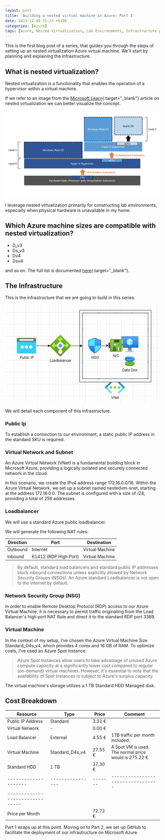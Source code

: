 ```yaml
---
layout: post
title: 'Building a nested virtual machine in Azure: Part 1'
date: 2023-12-09 15:23 +0100
categories: [Azure]
tags: [Azure, Nested Virtualization, Lab Environments, Infrastructure planning]
---
```


This is the first blog post of a series, that guides you through the steps of setting up an nested virtualization Azure virtual machine.
We'll start by planning and explaining the infrastructure.

## What is nested virtualization?

Nested virtualization is a functionality that enables the operation of a hypervisor within a virtual machine.

If we refer to an image from the [Microsoft Learn](https://learn.microsoft.com/en-us/virtualization/hyper-v-on-windows/user-guide/nested-virtualization){:target="_blank"}
article on nested virtualization we can better visualize the concept.

![Nested Virtualization](../assets/pictures/2023-12-09/NestedVirtualization.png)

I leverage nested virtualization primarily for constructing lab environments, especially when physical hardware is unavailable in my home.

## Which Azure machine sizes are compatible with nested virtualization?

- D_v3
- Ds_v3
- Dv4
- Dsv4

and so on. The full list is documented [here](https://learn.microsoft.com/en-us/azure/virtual-machines/acu){:target="_blank"}.

## The Infrastructure

This is the infrastructure that we are going to build in this series.

![Nested Virtualization](../assets/pictures/2023-12-09/Infrastructure.png)

We will detail each component of this infrastructure.

### Public Ip

To establish a connection to our environment, a static public IP address in the standard SKU is required.

### Virtual Network and Subnet

An Azure Virtual Network (VNet) is a fundamental building block in Microsoft Azure,
providing a logically isolated and securely connected network in the cloud.

In this scenario, we create the IPv4 address range 172.16.0.0/16. Within the Azure Virtual Network,
we set up a subnet named nestedvm-snet, starting at the address 172.16.0.0.
The subnet is configured with a size of /24, providing a total of 256 addresses.

### Loadbalancer

We will use a standard Azure public loadbalancer.

We will generate the following NAT rules:

| Direction| Port                  | Destination     |
|----------|-------                |-------          |
| Outbound | Internet              | Virtual Machine |
| Inbound  | 61412 (RDP High Port) | Virtual Machine |

<blockquote class="prompt-tip">
    By default, standard load balancers and standard public IP addresses block inbound connections
    unless explicitly allowed by Network Security Groups (NSGs).
    An Azure standard Loadbalancer is not open to the internet by default.
</blockquote>

### Network Security Group (NSG)

In order to enable Remote Desktop Protocol (RDP) access to our Azure Virtual Machine,
it is necessary to permit traffic originating from the Load Balancer's high port NAT Rule
and direct it to the standard RDP port 3389.

### Virtual Machine

In the context of my setup, I've chosen the Azure Virtual Machine Size Standard_D4s_v4, which provides 4 cores and 16 GB of RAM.
To optimize costs, I've used an Azure Spot instance.

<blockquote class="prompt-tip">
    Azure Spot Instances allow users to take advantage of unused Azure compute capacity at a significantly lower cost
    compared to regular (on-demand) virtual machines. However, it's essential to note that the availability of Spot
    Instances is subject to Azure's surplus capacity.
</blockquote>

The virtual machine's storage utilizes a 1 TB Standard HDD Managed disk.

## Cost Breakdown

| Resource           | Type            | Price  | Comment                                                          |
|--------------------|-----------------|------- | ---------------------------------------------------------------- |
| Public IP Address  | Standard        | 3.32 € |                                                                  |
| Virtual Network    | -               | 0.00 € |                                                                  |
| Load Balancer      | External        | 4.55 € | 1TB traffic per month included.                                  |
| Virtual Machine    | Standard_D4s_v4 |27.55 € | A Spot VM is used. The normal price would is 275.22 €            |
| Standard HDD       | 1 TB            |37.30 € |                                                                  |
|--------------------| ----------------|------- | ---------------------------------
------------------------------- |
| Price per Month    |                 |72.72 € |                                                                  |

Part 1 wraps up at this point. Moving on to Part 2, we set up GitHub to facilitate the deployment of our infrastructure on Microsoft Azure.

